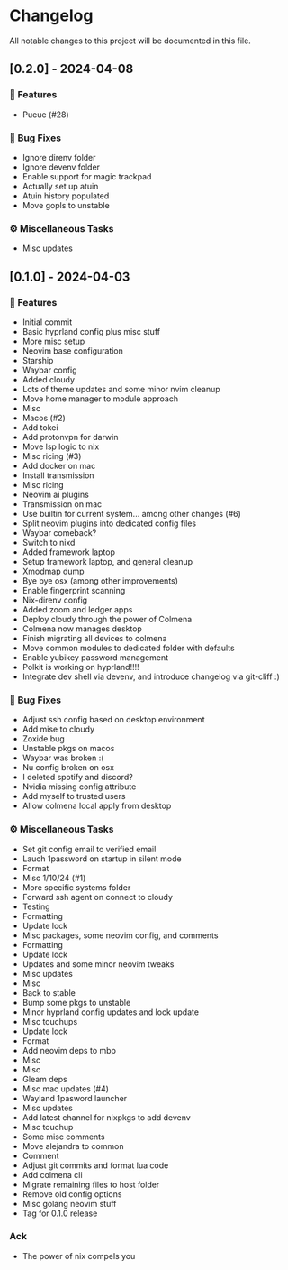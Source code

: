 # Changelog

All notable changes to this project will be documented in this file.

## [0.2.0] - 2024-04-08

### 🚀 Features

- Pueue (#28)

### 🐛 Bug Fixes

- Ignore direnv folder
- Ignore devenv folder
- Enable support for magic trackpad
- Actually set up atuin
- Atuin history populated
- Move gopls to unstable

### ⚙️ Miscellaneous Tasks

- Misc updates

## [0.1.0] - 2024-04-03

### 🚀 Features

- Initial commit
- Basic hyprland config plus misc stuff
- More misc setup
- Neovim base configuration
- Starship
- Waybar config
- Added cloudy
- Lots of theme updates and some minor nvim cleanup
- Move home manager to module approach
- Misc
- Macos (#2)
- Add tokei
- Add protonvpn for darwin
- Move lsp logic to nix
- Misc ricing (#3)
- Add docker on mac
- Install transmission
- Misc ricing
- Neovim ai plugins
- Transmission on mac
- Use builtin for current system... among other changes (#6)
- Split neovim plugins into dedicated config files
- Waybar comeback?
- Switch to nixd
- Added framework laptop
- Setup framework laptop, and general cleanup
- Xmodmap dump
- Bye bye osx (among other improvements)
- Enable fingerprint scanning
- Nix-direnv config
- Added zoom and ledger apps
- Deploy cloudy through the power of Colmena
- Colmena now manages desktop
- Finish migrating all devices to colmena
- Move common modules to dedicated folder with defaults
- Enable yubikey password management
- Polkit is working on hyprland!!!!
- Integrate dev shell via devenv, and introduce changelog via git-cliff :)

### 🐛 Bug Fixes

- Adjust ssh config based on desktop environment
- Add mise to cloudy
- Zoxide bug
- Unstable pkgs on macos
- Waybar was broken :(
- Nu config broken on osx
- I deleted spotify and discord?
- Nvidia missing config attribute
- Add myself to trusted users
- Allow colmena local apply from desktop

### ⚙️ Miscellaneous Tasks

- Set git config email to verified email
- Lauch 1password on startup in silent mode
- Format
- Misc 1/10/24 (#1)
- More specific systems folder
- Forward ssh agent on connect to cloudy
- Testing
- Formatting
- Update lock
- Misc packages, some neovim config, and comments
- Formatting
- Update lock
- Updates and some minor neovim tweaks
- Misc updates
- Misc
- Back to stable
- Bump some pkgs to unstable
- Minor hyprland config updates and lock update
- Misc touchups
- Update lock
- Format
- Add neovim deps to mbp
- Misc
- Misc
- Gleam deps
- Misc mac updates (#4)
- Wayland 1pasword launcher
- Misc updates
- Add latest channel for nixpkgs to add devenv
- Misc touchup
- Some misc comments
- Move alejandra to common
- Comment
- Adjust git commits and format lua code
- Add colmena cli
- Migrate remaining files to host folder
- Remove old config options
- Misc golang neovim stuff
- Tag for 0.1.0 release

### Ack

- The power of nix compels you

<!-- generated by git-cliff -->
